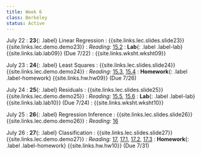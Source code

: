 ```yaml
---
title: Week 6
class: Berkeley
status: Active
---
```


July 22
: **23**{: .label} Linear Regression
    : {{site.links.lec.slides.slide23}} {{site.links.lec.demo.demo23}}
: _Reading:_ [15.2](https://inferentialthinking.com/chapters/15/2/Regression_Line.html)
: **Lab**{: .label .label-lab} {{site.links.lab.lab09}} (Due 7/22)
    : {{site.links.wksht.wksht09}}

July 23
: **24**{: .label} Least Squares
    : {{site.links.lec.slides.slide24}} {{site.links.lec.demo.demo24}}
: _Reading:_ [15.3](https://inferentialthinking.com/chapters/15/3/Method_of_Least_Squares.html), [15.4](https://inferentialthinking.com/chapters/15/4/Least_Squares_Regression.html)
: **Homework**{: .label .label-homework} {{site.links.hw.hw09}} (Due 7/26)

July 24
: **25**{: .label} Residuals
    : {{site.links.lec.slides.slide25}} {{site.links.lec.demo.demo25}}
: _Reading:_ [15.5](https://inferentialthinking.com/chapters/15/5/Visual_Diagnostics.html), [15.6](https://inferentialthinking.com/chapters/15/6/Numerical_Diagnostics.html)
: **Lab**{: .label .label-lab} {{site.links.lab.lab10}} (Due 7/24)
    : {{site.links.wksht.wksht10}}

July 25
: **26**{: .label} Regression Inference
    : {{site.links.lec.slides.slide26}} {{site.links.lec.demo.demo26}}
: _Reading:_ [16](https://inferentialthinking.com/chapters/16/Inference_for_Regression.html)

July 26
: **27**{: .label} Classification
    : {{site.links.lec.slides.slide27}} {{site.links.lec.demo.demo27}}
: _Reading:_ [17](https://inferentialthinking.com/chapters/17/Classification.html), [17.1](https://inferentialthinking.com/chapters/17/1/Nearest_Neighbors.html), [17.2](https://inferentialthinking.com/chapters/17/2/Training_and_Testing.html), [17.3](https://inferentialthinking.com/chapters/17/3/Rows_of_Tables.html)
: **Homework**{: .label .label-homework} {{site.links.hw.hw10}} (Due 7/31)
